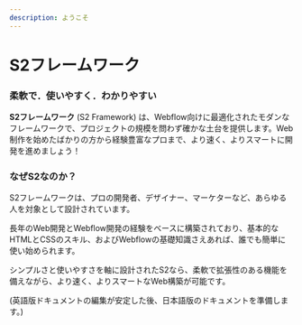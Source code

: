 ```yaml
---
description: ようこそ
---
```


# S2フレームワーク

### 柔軟で．使いやすく．わかりやすい

**S2フレームワーク** (S2 Framework) は、Webflow向けに最適化されたモダンなフレームワークで、プロジェクトの規模を問わず確かな土台を提供します。Web制作を始めたばかりの方から経験豊富なプロまで、より速く、よりスマートに開発を進めましょう！



### なぜS2なのか？

S2フレームワークは、プロの開発者、デザイナー、マーケターなど、あらゆる人を対象として設計されています。

長年のWeb開発とWebflow開発の経験をベースに構築されており、基本的なHTMLとCSSのスキル、およびWebflowの基礎知識さえあれば、誰でも簡単に使い始められます。

シンプルさと使いやすさを軸に設計されたS2なら、柔軟で拡張性のある機能を備えながら、より速く、よりスマートなWeb構築が可能です。





(英語版ドキュメントの編集が安定した後、日本語版のドキュメントを準備します。)
